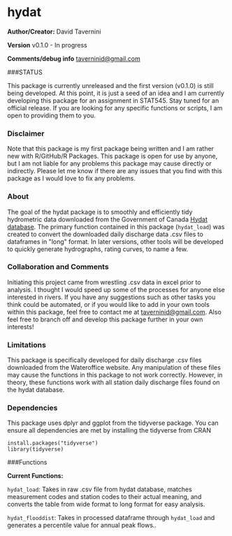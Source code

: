 # hydat

**Author/Creator:** David Tavernini

**Version** v0.1.0 - In progress

**Comments/debug info** taverninid@gmail.com

###STATUS

This package is currently unreleased and the first version (v0.1.0) is still being developed. At this point, it is just a seed of an idea and I am currently developing this package for an assignment in STAT545. Stay tuned for an official release. If you are looking for any specific functions or scripts, I am open to providing them to you.

### Disclaimer

Note that this package is my first package being written and I am rather new with R/GitHub/R Packages. This package is open for use by anyone, but I am not liable for any problems this package may cause directly or indirectly. Please let me know if there are any issues that you find with this package as I would love to fix any problems.

### About

The goal of the hydat package is to smoothly and efficiently tidy hydrometric data downloaded from the Government of Canada [Hydat database](https://wateroffice.ec.gc.ca/search/search_e.html?sType=h2oArc). The primary function contained in this package (`hydat_load`) was created to convert the downloaded daily discharge data .csv files to dataframes in "long" format. In later versions, other tools will be developed to quickly generate hydrographs, rating curves, to name a few.

### Collaboration and Comments

Initiating this project came from wrestling .csv data in excel prior to analysis. I thought I would speed up some of the processes for anyone else interested in rivers. If you have any suggestions such as other tasks you think could be automated, or if you would like to add in your own tools within this package, feel free to contact me at taverninid@gmail.com. Also feel free to branch off and develop this package further in your own interests!

### Limitations

This package is specifically developed for daily discharge .csv files downloaded from the Wateroffice website. Any manipulation of these files may cause the functions in this package to not work correctly. However, in theory, these functions work with all station daily discharge files found on the hydat database.

### Dependencies

This package uses dplyr and ggplot from the tidyverse package. You can ensure all dependencies are met by installing the tidyverse from CRAN

```
install.packages("tidyverse")
library(tidyverse)
```

###Functions

**Current Functions:**

`hydat_load`: Takes in raw .csv file from hydat database, matches measurement codes and station codes to their actual meaning, and converts the table from wide format to long format for easy analysis.

`hydat_flooddist`: Takes in processed dataframe through `hydat_load` and generates a percentile value for annual peak flows..
